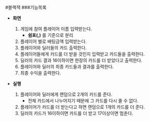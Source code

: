 #블랙잭
###기능목록
- **화면**
	1. 게임에 참여 플레이어 이름 입력받는다.
		- **쉼표(,)** 를 기준으로 분리
	2. 플레이어 별로 배팅금액 입력받는다.
	3. 플레이어와 딜러들의 카드 출력한다.
	4. 플레이어들에게 카드를 더 받을 것인지 입력받고 카드들을 출력한다.
	5. 딜러의 카드 결과 16이하이면 한장의 카드를 더 받았다고 출력한다.
	6. 플레이어와 딜러의 최종 카드들과 결과를 출력한다.
	7. 최종 수익을 출력한다.
	
- **실행**
	1. 플레이어와 딜러에게 랜덤으로 2개의 카드를 준다.
		- 전체 카드에서 나누어지기 때문에 그 카드를 다시 줄 수 없다.
	2. 플레이어가 카드를 더 받는다고 하면 랜덤으로 1개의 카드를 더 준다.
	3. 딜러의 카드가 16이하이면 카드를 더 받고 17이상이면 멈춘다.
